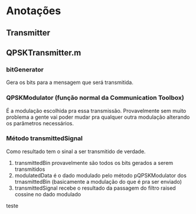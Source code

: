 # Anotações

## Transmitter

## QPSKTransmitter.m

### bitGenerator

Gera os bits para a mensagem que será transmitida.

### QPSKModulator (função normal da Communication Toolbox)

É a modulação escolhida pra essa transmissão. Provavelmente sem muito problema a gente vai poder mudar pra qualquer outra modulação alterando os parâmetros necessários.

### Método transmittedSignal

Como resultado tem o sinal a ser transmitido de verdade.

1. transmittedBin provavelmente são todos os bits gerados a serem transmitidos
2. modulatedData é o dado modulado pelo método pQPSKModulator dos trnasmittedBin (basicamente a modulação do que é pra ser enviado)
3. transmittedSignal recebe o resultado da passagem do filtro raised cossine no dado modulado

teste
